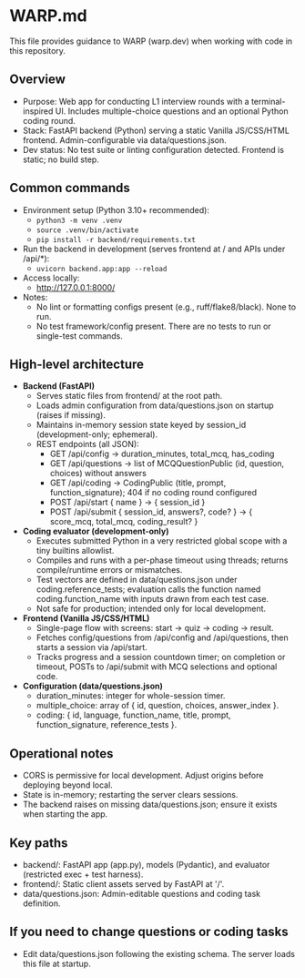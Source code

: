 # WARP.md

This file provides guidance to WARP (warp.dev) when working with code in this repository.

## Overview
- Purpose: Web app for conducting L1 interview rounds with a terminal-inspired UI. Includes multiple-choice questions and an optional Python coding round.
- Stack: FastAPI backend (Python) serving a static Vanilla JS/CSS/HTML frontend. Admin-configurable via data/questions.json.
- Dev status: No test suite or linting configuration detected. Frontend is static; no build step.

## Common commands
- Environment setup (Python 3.10+ recommended):
  - `python3 -m venv .venv`
  - `source .venv/bin/activate`
  - `pip install -r backend/requirements.txt`
- Run the backend in development (serves frontend at / and APIs under /api/*):
  - `uvicorn backend.app:app --reload`
- Access locally:
  - http://127.0.0.1:8000/
- Notes:
  - No lint or formatting configs present (e.g., ruff/flake8/black). None to run.
  - No test framework/config present. There are no tests to run or single-test commands.

## High-level architecture
- **Backend (FastAPI)**
  - Serves static files from frontend/ at the root path.
  - Loads admin configuration from data/questions.json on startup (raises if missing).
  - Maintains in-memory session state keyed by session_id (development-only; ephemeral).
  - REST endpoints (all JSON):
    - GET /api/config → duration_minutes, total_mcq, has_coding
    - GET /api/questions → list of MCQQuestionPublic (id, question, choices) without answers
    - GET /api/coding → CodingPublic (title, prompt, function_signature); 404 if no coding round configured
    - POST /api/start { name } → { session_id }
    - POST /api/submit { session_id, answers?, code? } → { score_mcq, total_mcq, coding_result? }
- **Coding evaluator (development-only)**
  - Executes submitted Python in a very restricted global scope with a tiny builtins allowlist.
  - Compiles and runs with a per-phase timeout using threads; returns compile/runtime errors or mismatches.
  - Test vectors are defined in data/questions.json under coding.reference_tests; evaluation calls the function named coding.function_name with inputs drawn from each test case.
  - Not safe for production; intended only for local development.
- **Frontend (Vanilla JS/CSS/HTML)**
  - Single-page flow with screens: start → quiz → coding → result.
  - Fetches config/questions from /api/config and /api/questions, then starts a session via /api/start.
  - Tracks progress and a session countdown timer; on completion or timeout, POSTs to /api/submit with MCQ selections and optional code.
- **Configuration (data/questions.json)**
  - duration_minutes: integer for whole-session timer.
  - multiple_choice: array of { id, question, choices, answer_index }.
  - coding: { id, language, function_name, title, prompt, function_signature, reference_tests }.

## Operational notes
- CORS is permissive for local development. Adjust origins before deploying beyond local.
- State is in-memory; restarting the server clears sessions.
- The backend raises on missing data/questions.json; ensure it exists when starting the app.

## Key paths
- backend/: FastAPI app (app.py), models (Pydantic), and evaluator (restricted exec + test harness).
- frontend/: Static client assets served by FastAPI at '/'.
- data/questions.json: Admin-editable questions and coding task definition.

## If you need to change questions or coding tasks
- Edit data/questions.json following the existing schema. The server loads this file at startup.
